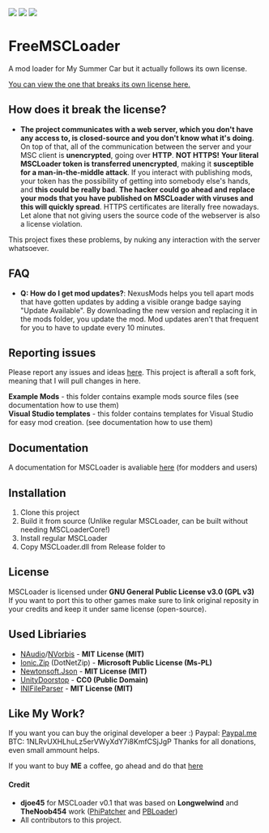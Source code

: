 [![](https://img.shields.io/github/release/piotrulos/MSCModLoader.svg?style=flat-square)](#) 
[![](https://img.shields.io/github/downloads/piotrulos/MSCModLoader/total.svg?style=flat-square)](#) 
[![](https://img.shields.io/github/license/piotrulos/MSCModLoader.svg?style=flat-square)](#) 

# FreeMSCLoader
A mod loader for My Summer Car but it actually follows its own license. 

[You can view the one that breaks its own license here.](https://github.com/piotrulos/MSCModLoader)

## How does it break the license?

- **The project communicates with a web server, which you don't have any access to, is closed-source and you don't know what it's doing**. On top of that, all of the communication between the server and your MSC client is **unencrypted**, going over **HTTP**. **NOT HTTPS!** **Your literal MSCLoader token is transferred unencrypted**, making it **susceptible for a man-in-the-middle attack**. If you interact with publishing mods, your token has the possibility of getting into somebody else's hands, and **this could be really bad**. **The hacker could go ahead and replace your mods that you have published on MSCLoader with viruses and this will quickly spread**. HTTPS certificates are literally free nowadays. Let alone that not giving users the source code of the webserver is also a license violation.

This project fixes these problems, by nuking any interaction with the server whatsoever.

## FAQ

- **Q: How do I get mod updates?**: NexusMods helps you tell apart mods that have gotten updates by adding a visible orange badge saying "Update Available". By downloading the new version and replacing it in the mods folder, you update the mod. Mod updates aren't that frequent for you to have to update every 10 minutes.

## Reporting issues
Please report any issues and ideas [here](https://github.com/piotrulos/MSCModLoader/issues). This project is afterall a soft fork, meaning that I will pull changes in here.

**Example Mods** - this folder contains example mods source files (see documentation how to use them)  
**Visual Studio templates** - this folder contains templates for Visual Studio for easy mod creation. (see documentation how to use them)  
## Documentation
A documentation for MSCLoader is avaliable [here](https://github.com/piotrulos/MSCModLoader/wiki) (for modders and users)  

## Installation
1. Clone this project
2. Build it from source (Unlike regular MSCLoader, can be built without needing MSCLoaderCore!)
3. Install regular MSCLoader
4. Copy MSCLoader.dll from Release folder to 
## License
MSCLoader is licensed under **GNU General Public License v3.0 (GPL v3)**   
If you want to port this to other games make sure to link original reposity in your credits and keep it under same license (open-source).

## Used Libriaries
* [NAudio](https://github.com/naudio/NAudio)/[NVorbis](https://github.com/ioctlLR/NVorbis) - **MIT License (MIT)**    
* [Ionic.Zip](https://archive.codeplex.com/?p=dotnetzip) (DotNetZip) - **Microsoft Public License (Ms-PL)**   
* [Newtonsoft.Json](https://github.com/JamesNK/Newtonsoft.Json) - **MIT License (MIT)**    
* [UnityDoorstop](https://github.com/NeighTools/UnityDoorstop) - **CC0 (Public Domain)**    
* [INIFileParser](https://github.com/rickyah/ini-parser) - **MIT License (MIT)**    

## Like My Work?
If you want you can buy the original developer a beer :)
Paypal: [Paypal.me](https://www.paypal.me/piotrulos/0eur)  
BTC: 1NLRvUXHLhuLz5erVWyXdY7i8KmfCSjJgP
Thanks for all donations, even small ammount helps.

If you want to buy **ME** a coffee, go ahead and do that [here](https://mldchan.dev/donate)

#### Credit
* **djoe45** for MSCLoader v0.1 that was based on **Longwelwind** and **TheNoob454** work ([PhiPatcher](https://github.com/Longwelwind/PhiScript) and [PBLoader](https://github.com/TheNoob454/PBLoader))    
* All contributors to this project.